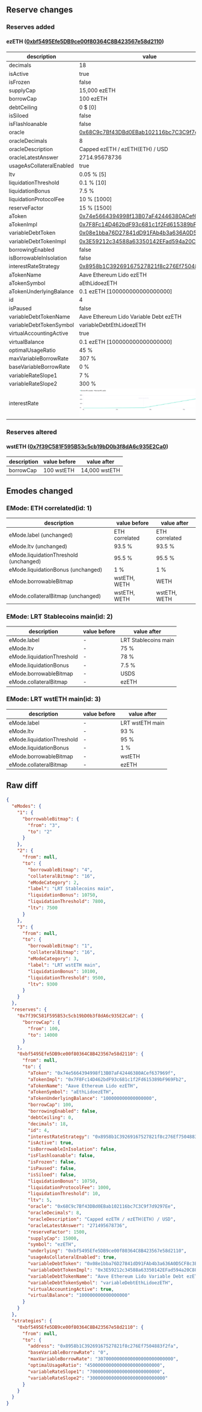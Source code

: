 ## Reserve changes

### Reserves added

#### ezETH ([0xbf5495Efe5DB9ce00f80364C8B423567e58d2110](https://etherscan.io/address/0xbf5495Efe5DB9ce00f80364C8B423567e58d2110))

| description | value |
| --- | --- |
| decimals | 18 |
| isActive | true |
| isFrozen | false |
| supplyCap | 15,000 ezETH |
| borrowCap | 100 ezETH |
| debtCeiling | 0 $ [0] |
| isSiloed | false |
| isFlashloanable | false |
| oracle | [0x68C9c7Bf43DBd0EBab102116bc7C3C9f7d9297Ee](https://etherscan.io/address/0x68C9c7Bf43DBd0EBab102116bc7C3C9f7d9297Ee) |
| oracleDecimals | 8 |
| oracleDescription | Capped ezETH / ezETH(ETH) / USD |
| oracleLatestAnswer | 2714.95678736 |
| usageAsCollateralEnabled | true |
| ltv | 0.05 % [5] |
| liquidationThreshold | 0.1 % [10] |
| liquidationBonus | 7.5 % |
| liquidationProtocolFee | 10 % [1000] |
| reserveFactor | 15 % [1500] |
| aToken | [0x74e5664394998f13B07aF42446380ACef637969f](https://etherscan.io/address/0x74e5664394998f13B07aF42446380ACef637969f) |
| aTokenImpl | [0x7F8Fc14D462bdF93c681c1f2Fd615389bF969Fb2](https://etherscan.io/address/0x7F8Fc14D462bdF93c681c1f2Fd615389bF969Fb2) |
| variableDebtToken | [0x08e1bba76D27841dD91FAb4b3a636A0D5CF8c3E9](https://etherscan.io/address/0x08e1bba76D27841dD91FAb4b3a636A0D5CF8c3E9) |
| variableDebtTokenImpl | [0x3E59212c34588a63350142EFad594a20C88C2CEd](https://etherscan.io/address/0x3E59212c34588a63350142EFad594a20C88C2CEd) |
| borrowingEnabled | false |
| isBorrowableInIsolation | false |
| interestRateStrategy | [0x8958b1C39269167527821f8c276Ef7504883f2fa](https://etherscan.io/address/0x8958b1C39269167527821f8c276Ef7504883f2fa) |
| aTokenName | Aave Ethereum Lido ezETH |
| aTokenSymbol | aEthLidoezETH |
| aTokenUnderlyingBalance | 0.1 ezETH [100000000000000000] |
| id | 4 |
| isPaused | false |
| variableDebtTokenName | Aave Ethereum Lido Variable Debt ezETH |
| variableDebtTokenSymbol | variableDebtEthLidoezETH |
| virtualAccountingActive | true |
| virtualBalance | 0.1 ezETH [100000000000000000] |
| optimalUsageRatio | 45 % |
| maxVariableBorrowRate | 307 % |
| baseVariableBorrowRate | 0 % |
| variableRateSlope1 | 7 % |
| variableRateSlope2 | 300 % |
| interestRate | ![ir](/.assets/3b30aea0d7ed061d9d9b0eeecb2e4835c7844ba5.svg) |


### Reserves altered

#### wstETH ([0x7f39C581F595B53c5cb19bD0b3f8dA6c935E2Ca0](https://etherscan.io/address/0x7f39C581F595B53c5cb19bD0b3f8dA6c935E2Ca0))

| description | value before | value after |
| --- | --- | --- |
| borrowCap | 100 wstETH | 14,000 wstETH |


## Emodes changed

### EMode: ETH correlated(id: 1)

| description | value before | value after |
| --- | --- | --- |
| eMode.label (unchanged) | ETH correlated | ETH correlated |
| eMode.ltv (unchanged) | 93.5 % | 93.5 % |
| eMode.liquidationThreshold (unchanged) | 95.5 % | 95.5 % |
| eMode.liquidationBonus (unchanged) | 1 % | 1 % |
| eMode.borrowableBitmap | wstETH, WETH | WETH |
| eMode.collateralBitmap (unchanged) | wstETH, WETH | wstETH, WETH |


### EMode: LRT Stablecoins main(id: 2)

| description | value before | value after |
| --- | --- | --- |
| eMode.label | - | LRT Stablecoins main |
| eMode.ltv | - | 75 % |
| eMode.liquidationThreshold | - | 78 % |
| eMode.liquidationBonus | - | 7.5 % |
| eMode.borrowableBitmap | - | USDS |
| eMode.collateralBitmap | - | ezETH |


### EMode: LRT wstETH main(id: 3)

| description | value before | value after |
| --- | --- | --- |
| eMode.label | - | LRT wstETH main |
| eMode.ltv | - | 93 % |
| eMode.liquidationThreshold | - | 95 % |
| eMode.liquidationBonus | - | 1 % |
| eMode.borrowableBitmap | - | wstETH |
| eMode.collateralBitmap | - | ezETH |


## Raw diff

```json
{
  "eModes": {
    "1": {
      "borrowableBitmap": {
        "from": "3",
        "to": "2"
      }
    },
    "2": {
      "from": null,
      "to": {
        "borrowableBitmap": "4",
        "collateralBitmap": "16",
        "eModeCategory": 2,
        "label": "LRT Stablecoins main",
        "liquidationBonus": 10750,
        "liquidationThreshold": 7800,
        "ltv": 7500
      }
    },
    "3": {
      "from": null,
      "to": {
        "borrowableBitmap": "1",
        "collateralBitmap": "16",
        "eModeCategory": 3,
        "label": "LRT wstETH main",
        "liquidationBonus": 10100,
        "liquidationThreshold": 9500,
        "ltv": 9300
      }
    }
  },
  "reserves": {
    "0x7f39C581F595B53c5cb19bD0b3f8dA6c935E2Ca0": {
      "borrowCap": {
        "from": 100,
        "to": 14000
      }
    },
    "0xbf5495Efe5DB9ce00f80364C8B423567e58d2110": {
      "from": null,
      "to": {
        "aToken": "0x74e5664394998f13B07aF42446380ACef637969f",
        "aTokenImpl": "0x7F8Fc14D462bdF93c681c1f2Fd615389bF969Fb2",
        "aTokenName": "Aave Ethereum Lido ezETH",
        "aTokenSymbol": "aEthLidoezETH",
        "aTokenUnderlyingBalance": "100000000000000000",
        "borrowCap": 100,
        "borrowingEnabled": false,
        "debtCeiling": 0,
        "decimals": 18,
        "id": 4,
        "interestRateStrategy": "0x8958b1C39269167527821f8c276Ef7504883f2fa",
        "isActive": true,
        "isBorrowableInIsolation": false,
        "isFlashloanable": false,
        "isFrozen": false,
        "isPaused": false,
        "isSiloed": false,
        "liquidationBonus": 10750,
        "liquidationProtocolFee": 1000,
        "liquidationThreshold": 10,
        "ltv": 5,
        "oracle": "0x68C9c7Bf43DBd0EBab102116bc7C3C9f7d9297Ee",
        "oracleDecimals": 8,
        "oracleDescription": "Capped ezETH / ezETH(ETH) / USD",
        "oracleLatestAnswer": "271495678736",
        "reserveFactor": 1500,
        "supplyCap": 15000,
        "symbol": "ezETH",
        "underlying": "0xbf5495Efe5DB9ce00f80364C8B423567e58d2110",
        "usageAsCollateralEnabled": true,
        "variableDebtToken": "0x08e1bba76D27841dD91FAb4b3a636A0D5CF8c3E9",
        "variableDebtTokenImpl": "0x3E59212c34588a63350142EFad594a20C88C2CEd",
        "variableDebtTokenName": "Aave Ethereum Lido Variable Debt ezETH",
        "variableDebtTokenSymbol": "variableDebtEthLidoezETH",
        "virtualAccountingActive": true,
        "virtualBalance": "100000000000000000"
      }
    }
  },
  "strategies": {
    "0xbf5495Efe5DB9ce00f80364C8B423567e58d2110": {
      "from": null,
      "to": {
        "address": "0x8958b1C39269167527821f8c276Ef7504883f2fa",
        "baseVariableBorrowRate": "0",
        "maxVariableBorrowRate": "3070000000000000000000000000",
        "optimalUsageRatio": "450000000000000000000000000",
        "variableRateSlope1": "70000000000000000000000000",
        "variableRateSlope2": "3000000000000000000000000000"
      }
    }
  }
}
```